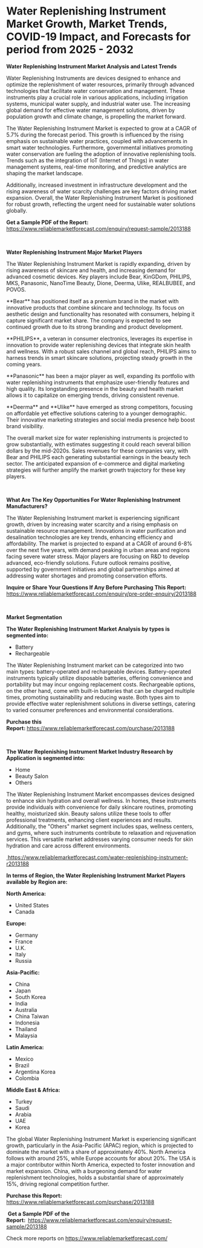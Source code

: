 <p><h1>Water Replenishing Instrument Market Growth, Market Trends, COVID-19 Impact, and Forecasts for period from 2025 - 2032</h1></p><p><strong>Water Replenishing Instrument Market Analysis and Latest Trends</strong></p>
<p><p>Water Replenishing Instruments are devices designed to enhance and optimize the replenishment of water resources, primarily through advanced technologies that facilitate water conservation and management. These instruments play a crucial role in various applications, including irrigation systems, municipal water supply, and industrial water use. The increasing global demand for effective water management solutions, driven by population growth and climate change, is propelling the market forward.</p><p>The Water Replenishing Instrument Market is expected to grow at a CAGR of 5.7% during the forecast period. This growth is influenced by the rising emphasis on sustainable water practices, coupled with advancements in smart water technologies. Furthermore, governmental initiatives promoting water conservation are fueling the adoption of innovative replenishing tools. Trends such as the integration of IoT (Internet of Things) in water management systems, real-time monitoring, and predictive analytics are shaping the market landscape. </p><p>Additionally, increased investment in infrastructure development and the rising awareness of water scarcity challenges are key factors driving market expansion. Overall, the Water Replenishing Instrument Market is positioned for robust growth, reflecting the urgent need for sustainable water solutions globally.</p></p>
<p><strong>Get a Sample PDF of the Report:&nbsp;</strong> <a href="https://www.reliablemarketforecast.com/enquiry/request-sample/2013188?utm_campaign=3225&utm_medium=2&utm_source=Github&utm_content=ia&utm_term=05042025&utm_id=water-replenishing-instrument">https://www.reliablemarketforecast.com/enquiry/request-sample/2013188</a></p>
<p>&nbsp;</p>
<p><strong>Water Replenishing Instrument Major Market Players</strong></p>
<p><p>The Water Replenishing Instrument Market is rapidly expanding, driven by rising awareness of skincare and health, and increasing demand for advanced cosmetic devices. Key players include Bear, KinGDom, PHILIPS, MKS, Panasonic, NanoTime Beauty, Dione, Deerma, Ulike, REALBUBEE, and POVOS.</p><p>**Bear** has positioned itself as a premium brand in the market with innovative products that combine skincare and technology. Its focus on aesthetic design and functionality has resonated with consumers, helping it capture significant market share. The company is expected to see continued growth due to its strong branding and product development.</p><p>**PHILIPS**, a veteran in consumer electronics, leverages its expertise in innovation to provide water replenishing devices that integrate skin health and wellness. With a robust sales channel and global reach, PHILIPS aims to harness trends in smart skincare solutions, projecting steady growth in the coming years.</p><p>**Panasonic** has been a major player as well, expanding its portfolio with water replenishing instruments that emphasize user-friendly features and high quality. Its longstanding presence in the beauty and health market allows it to capitalize on emerging trends, driving consistent revenue.</p><p>**Deerma** and **Ulike** have emerged as strong competitors, focusing on affordable yet effective solutions catering to a younger demographic. Their innovative marketing strategies and social media presence help boost brand visibility.</p><p>The overall market size for water replenishing instruments is projected to grow substantially, with estimates suggesting it could reach several billion dollars by the mid-2020s. Sales revenues for these companies vary, with Bear and PHILIPS each generating substantial earnings in the beauty tech sector. The anticipated expansion of e-commerce and digital marketing strategies will further amplify the market growth trajectory for these key players.</p></p>
<p>&nbsp;</p>
<p><strong>What Are The Key Opportunities For Water Replenishing Instrument Manufacturers?</strong></p>
<p><p>The Water Replenishing Instrument market is experiencing significant growth, driven by increasing water scarcity and a rising emphasis on sustainable resource management. Innovations in water purification and desalination technologies are key trends, enhancing efficiency and affordability. The market is projected to expand at a CAGR of around 6-8% over the next five years, with demand peaking in urban areas and regions facing severe water stress. Major players are focusing on R&D to develop advanced, eco-friendly solutions. Future outlook remains positive, supported by government initiatives and global partnerships aimed at addressing water shortages and promoting conservation efforts.</p></p>
<p><strong>Inquire or Share Your Questions If Any Before Purchasing This Report:</strong> <a href="https://www.reliablemarketforecast.com/enquiry/pre-order-enquiry/2013188?utm_campaign=3225&utm_medium=2&utm_source=Github&utm_content=ia&utm_term=05042025&utm_id=water-replenishing-instrument">https://www.reliablemarketforecast.com/enquiry/pre-order-enquiry/2013188</a></p>
<p>&nbsp;</p>
<p><strong>Market Segmentation</strong></p>
<p><strong>The Water Replenishing Instrument Market Analysis by types is segmented into:</strong></p>
<p><ul><li>Battery</li><li>Rechargeable</li></ul></p>
<p><p>The Water Replenishing Instrument market can be categorized into two main types: battery-operated and rechargeable devices. Battery-operated instruments typically utilize disposable batteries, offering convenience and portability but may incur ongoing replacement costs. Rechargeable options, on the other hand, come with built-in batteries that can be charged multiple times, promoting sustainability and reducing waste. Both types aim to provide effective water replenishment solutions in diverse settings, catering to varied consumer preferences and environmental considerations.</p></p>
<p><strong>Purchase this Report:&nbsp;</strong><a href="https://www.reliablemarketforecast.com/purchase/2013188?utm_campaign=3225&utm_medium=2&utm_source=Github&utm_content=ia&utm_term=05042025&utm_id=water-replenishing-instrument">https://www.reliablemarketforecast.com/purchase/2013188</a></p>
<p>&nbsp;</p>
<p><strong>The Water Replenishing Instrument Market Industry Research by Application is segmented into:</strong></p>
<p><ul><li>Home</li><li>Beauty Salon</li><li>Others</li></ul></p>
<p><p>The Water Replenishing Instrument Market encompasses devices designed to enhance skin hydration and overall wellness. In homes, these instruments provide individuals with convenience for daily skincare routines, promoting healthy, moisturized skin. Beauty salons utilize these tools to offer professional treatments, enhancing client experiences and results. Additionally, the "Others" market segment includes spas, wellness centers, and gyms, where such instruments contribute to relaxation and rejuvenation services. This versatile market addresses varying consumer needs for skin hydration and care across different environments.</p></p>
<p><a href="https://www.reliablemarketforecast.com/water-replenishing-instrument-r2013188?utm_campaign=3225&utm_medium=2&utm_source=Github&utm_content=ia&utm_term=05042025&utm_id=water-replenishing-instrument">&nbsp;https://www.reliablemarketforecast.com/water-replenishing-instrument-r2013188</a></p>
<p><strong>In terms of Region, the Water Replenishing Instrument Market Players available by Region are:</strong></p>
<p>
    <p> <strong> North America: </strong>
        <ul>
            <li>United States</li>
            <li>Canada</li>
        </ul>
        </p> 
    <p> <strong> Europe: </strong>
        <ul>
            <li>Germany</li>
            <li>France</li>
            <li>U.K.</li>
            <li>Italy</li>
            <li>Russia</li>
        </ul>
        </p> 
    <p> <strong> Asia-Pacific: </strong>
        <ul>
            <li>China</li>
            <li>Japan</li>
            <li>South Korea</li>
            <li>India</li>
            <li>Australia</li>
            <li>China Taiwan</li>
            <li>Indonesia</li>
            <li>Thailand</li>
            <li>Malaysia</li>
        </ul>
        </p> 
    <p> <strong> Latin America: </strong>
        <ul>
            <li>Mexico</li>
            <li>Brazil</li>
            <li>Argentina Korea</li>
            <li>Colombia</li>
        </ul>
        </p> 
    <p> <strong> Middle East & Africa: </strong>
        <ul>
            <li>Turkey</li>
            <li>Saudi</li>
            <li>Arabia</li>
            <li>UAE</li>
            <li>Korea</li>
        </ul>
    </p>
    </p>
<p><p>The global Water Replenishing Instrument Market is experiencing significant growth, particularly in the Asia-Pacific (APAC) region, which is projected to dominate the market with a share of approximately 40%. North America follows with around 25%, while Europe accounts for about 20%. The USA is a major contributor within North America, expected to foster innovation and market expansion. China, with a burgeoning demand for water replenishment technologies, holds a substantial share of approximately 15%, driving regional competition further.</p></p>
<p><strong>Purchase this Report: </strong><a href="https://www.reliablemarketforecast.com/purchase/2013188?utm_campaign=3225&utm_medium=2&utm_source=Github&utm_content=ia&utm_term=05042025&utm_id=water-replenishing-instrument">https://www.reliablemarketforecast.com/purchase/2013188</a></p>
<p>&nbsp;<strong>Get a Sample PDF of the Report:&nbsp;&nbsp;</strong><a href="https://www.reliablemarketforecast.com/enquiry/request-sample/2013188?utm_campaign=3225&utm_medium=2&utm_source=Github&utm_content=ia&utm_term=05042025&utm_id=water-replenishing-instrument">https://www.reliablemarketforecast.com/enquiry/request-sample/2013188</a></p>
<p><strong></strong></p>
<p>Check more reports on <a href="https://www.reliablemarketforecast.com/?utm_campaign=3225&utm_medium=2&utm_source=Github&utm_content=ia&utm_term=05042025&utm_id=water-replenishing-instrument">https://www.reliablemarketforecast.com/</a></p>